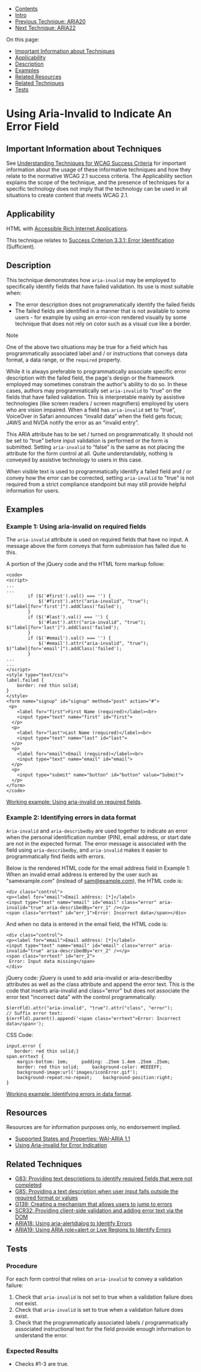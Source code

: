 -   [Contents](https://www.w3.org/WAI/WCAG21/Techniques/#techniques "Table of Contents")
-   [Intro](https://www.w3.org/WAI/WCAG21/Techniques/#introduction "Introduction to Techniques")
-   [Previous Technique: ARIA20](ARIA20)
-   [Next Technique: ARIA22](ARIA22)

On this page:

-   [Important Information about Techniques](#important-information)
-   [Applicability](#applicability)
-   [Description](#description)
-   [Examples](#examples)
-   [Related Resources](#resources)
-   [Related Techniques](#related)
-   [Tests](#tests)

Using Aria-Invalid to Indicate An Error Field
=============================================

Important Information about Techniques
--------------------------------------

See [Understanding Techniques for WCAG Success Criteria](https://www.w3.org/WAI/WCAG21/Understanding/understanding-techniques) for important information about the usage of these informative techniques and how they relate to the normative WCAG 2.1 success criteria. The Applicability section explains the scope of the technique, and the presence of techniques for a specific technology does not imply that the technology can be used in all situations to create content that meets WCAG 2.1.

Applicability
-------------

HTML with [Accessible Rich Internet Applications](https://www.w3.org/TR/wai-aria/).

This technique relates to [Success Criterion 3.3.1: Error Identification](https://www.w3.org/WAI/WCAG21/Understanding/error-identification) (Sufficient).

Description
-----------

This technique demonstrates how `aria-invalid` may be employed to specifically identify fields that have failed validation. Its use is most suitable when:

-   The error description does not programmatically identify the failed fields
-   The failed fields are identified in a manner that is not available to some users - for example by using an error-icon rendered visually by some technique that does not rely on color such as a visual cue like a border.

Note

One of the above two situations may be true for a field which has programmatically associated label and / or instructions that conveys data format, a data range, or the `required` property.

While it is always preferable to programmatically associate specific error description with the failed field, the page's design or the framework employed may sometimes constrain the author's ability to do so. In these cases, authors may programmatically set `aria-invalid` to "true" on the fields that have failed validation. This is interpretable mainly by assistive technologies (like screen readers / screen magnifiers) employed by users who are vision impaired. When a field has `aria-invalid` set to “true”, VoiceOver in Safari announces “invalid data” when the field gets focus; JAWS and NVDA notify the error as an “invalid entry”.

This ARIA attribute has to be set / turned on programmatically. It should not be set to “true” before input validation is performed or the form is submitted. Setting `aria-invalid` to “false” is the same as not placing the attribute for the form control at all. Quite understandably, nothing is conveyed by assistive technology to users in this case.

When visible text is used to programmatically identify a failed field and / or convey how the error can be corrected, setting `aria-invalid` to "true" is not required from a strict compliance standpoint but may still provide helpful information for users.

Examples
--------

### Example 1: Using aria-invalid on required fields

The `aria-invalid` attribute is used on required fields that have no input. A message above the form conveys that form submission has failed due to this.

A portion of the jQuery code and the HTML form markup follow:

    <code>
    <script>
    ...
    ...
            if ($('#first').val() === '') {
                $('#first').attr("aria-invalid", "true");
    $("label[for='first']").addClass('failed');
            }
            if ($('#last').val() === '') {
                $('#last').attr("aria-invalid", "true");
    $("label[for='last']").addClass('failed');
            } 
            if ($('#email').val() === '') {
                $('#email').attr("aria-invalid", "true");
    $("label[for='email']").addClass('failed');
            } 
    ...
    ...
    </script>
    <style type="text/css">
    label.failed {
        border: red thin solid;
    }
    </style>
    <form name="signup" id="signup" method="post" action="#">
     <p>
        <label for="first">First Name (required)</label><br>
        <input type="text" name="first" id="first">
      </p>
      <p>
        <label for="last">Last Name (required)</label><br>
        <input type="text" name="last" id="last">
      </p>
      <p>
        <label for="email">Email (required)</label><br>
        <input type="text" name="email" id="email">
      </p>
      <p>
        <input type="submit" name="button" id="button" value="Submit">
      </p>
    </form>
    </code>            

[Working example: Using aria-invalid on required fields](../../working-examples/aria-invalid-required-fields/).

### Example 2: Identifying errors in data format

`Aria-invalid` and `aria-describedby` are used together to indicate an error when the personal identification number (PIN), email address, or start date are not in the expected format. The error message is associated with the field using `aria-describedby`, and `aria-invalid` makes it easier to programmatically find fields with errors.

Below is the rendered HTML code for the email address field in Example 1: When an invalid email address is entered by the user such as "samexample.com" (instead of sam@example.com), the HTML code is:

    <div class="control">
    <p><label for="email">Email address: [*]</label> 
    <input type="text" name="email" id="email" class="error" aria-invalid="true" aria-describedBy="err_1" /></p> 
    <span class="errtext" id="err_1">Error: Incorrect data</span></div>
                

And when no data is entered in the email field, the HTML code is:

    <div class="control">
    <p><label for="email">Email address: [*]</label> 
    <input type="text" name="email" id="email" class="error" aria-invalid="true" aria-describedBy="err_2" /></p>
    <span class="errtext" id="err_2">
     Error: Input data missing</span>
    </div>            

jQuery code: jQuery is used to add aria-invalid or aria-describedby attributes as well as the class attribute and append the error text. This is the code that inserts aria-invalid and class="error" but does not associate the error text "incorrect data" with the control programmatically:

    $(errFld).attr("aria-invalid", "true").attr("class", "error");
    // Suffix error text: 
    $(errFld).parent().append('<span class="errtext">Error: Incorrect data</span>');
                

CSS Code:

    input.error {
       border: red thin solid;}
    span.errtext {
        margin-bottom: 1em;     padding: .25em 1.4em .25em .25em;
        border: red thin solid;     background-color: #EEEEFF;
        background-image:url('images/iconError.gif');
        background-repeat:no-repeat;    background-position:right;  
    }
                

[Working example: Identifying errors in data format](../../working-examples/aria-invalid-data-format/).

Resources
---------

Resources are for information purposes only, no endorsement implied.

-   [Supported States and Properties: WAI-ARIA 1.1](https://www.w3.org/TR/wai-aria-1.1/#states_and_properties)
-   [Using Aria-invalid for Error Indication](http://www.deque.com/blog/aria-invalid-error-indication/)

Related Techniques
------------------

-   [G83: Providing text descriptions to identify required fields that were not completed](https://www.w3.org/WAI/WCAG21/Techniques/general/G83)
-   [G85: Providing a text description when user input falls outside the required format or values](https://www.w3.org/WAI/WCAG21/Techniques/general/G85)
-   [G139: Creating a mechanism that allows users to jump to errors](https://www.w3.org/WAI/WCAG21/Techniques/general/G139)
-   [SCR32: Providing client-side validation and adding error text via the DOM](https://www.w3.org/WAI/WCAG21/Techniques/client-side-script/SCR32)
-   [ARIA18: Using aria-alertdialog to Identify Errors](https://www.w3.org/WAI/WCAG21/Techniques/aria/ARIA18)
-   [ARIA19: Using ARIA role=alert or Live Regions to Identify Errors](https://www.w3.org/WAI/WCAG21/Techniques/aria/ARIA19)

Tests
-----

### Procedure

For each form control that relies on `aria-invalid` to convey a validation failure:

1.  Check that `aria-invalid` is not set to true when a validation failure does not exist.
2.  Check that `aria-invalid` is set to true when a validation failure does exist.
3.  Check that the programmatically associated labels / programmatically associated instructional text for the field provide enough information to understand the error.

### Expected Results

-   Checks \#1-3 are true.
